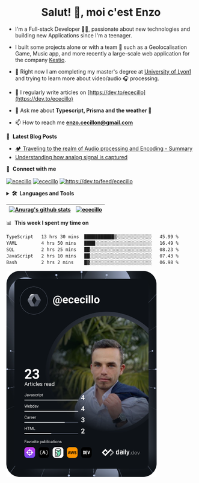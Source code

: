 <h1 align="center">Salut! 👋, moi c'est Enzo</h1>
<!-- <p align="left"> <a href="https://github.com/ryo-ma/github-profile-trophy"><img src="https://github-profile-trophy.vercel.app/?username=ececillo" alt="ececillo" /></a> </p> -->

- I'm a Full-stack Developer 👨‍💻, passionate about new technologies and building new Applications since I'm a teenager.

- I built some projects alone or with a team 🏉 such as a Geolocalisation Game, Music app, and more recently a large-scale web application for the company [Kestio](https://www.kestio.com/).

- 🚀 Right now I am completing my master's degree at [University of Lyon1](https://www.univ-lyon1.fr/) and trying to learn more about video/audio 🎧 processing.

- 📝 I regularly write articles on [https://dev.to/ececillo](https://dev.to/ececillo)
- 💬 Ask me about **Typescript, Prisma and the weather 💭**

- 📫 How to reach me **enzo.cecillon@gmail.com**

📕 &nbsp;**Latest Blog Posts**

<!-- BLOG-POST-LIST:START -->
- [🏕️ Traveling to the realm of Audio processing and Encoding - Summary](https://dev.to/ececillo/traveling-to-the-realm-of-audio-processing-and-encoding-summary-4a33)
- [Understanding how analog signal is captured](https://dev.to/ececillo/understanding-how-analog-signal-is-captured-2edk)
<!-- BLOG-POST-LIST:END -->

🔗 &nbsp;**Connect with me**

<p align="left">
<a href="https://dev.to/ececillo" target="blank"><img align="center" src="https://raw.githubusercontent.com/rahuldkjain/github-profile-readme-generator/master/src/images/icons/Social/devto.svg" alt="ececillo" height="30" width="40" /></a>
<a href="https://linkedin.com/in/ececillo" target="blank"><img align="center" src="https://raw.githubusercontent.com/rahuldkjain/github-profile-readme-generator/master/src/images/icons/Social/linked-in-alt.svg" alt="ececillo" height="30" width="40" /></a>
<a href="/https://dev.to/feed/ececillo" target="blank"><img align="center" src="https://raw.githubusercontent.com/rahuldkjain/github-profile-readme-generator/master/src/images/icons/Social/rss.svg" alt="https://dev.to/feed/ececillo" height="30" width="40" /></a>
</p>

<details>
  <summary><b>🛠️&nbsp;&nbsp;Languages&nbsp;and&nbsp;Tools</b></summary>
  <br/>
  <p align="left"> <a href="https://www.arduino.cc/" target="_blank" rel="noreferrer"> <img src="https://cdn.worldvectorlogo.com/logos/arduino-1.svg" alt="arduino" width="40" height="40"/> </a> <a href="https://www.cprogramming.com/" target="_blank" rel="noreferrer"> <img src="https://raw.githubusercontent.com/devicons/devicon/master/icons/c/c-original.svg" alt="c" width="40" height="40"/> </a> <a href="https://www.docker.com/" target="_blank" rel="noreferrer"> <img src="https://raw.githubusercontent.com/devicons/devicon/master/icons/docker/docker-original-wordmark.svg" alt="docker" width="40" height="40"/> </a> <a href="https://git-scm.com/" target="_blank" rel="noreferrer"> <img src="https://www.vectorlogo.zone/logos/git-scm/git-scm-icon.svg" alt="git" width="40" height="40"/> </a> <a href="https://golang.org" target="_blank" rel="noreferrer"> <img src="https://raw.githubusercontent.com/devicons/devicon/master/icons/go/go-original.svg" alt="go" width="40" height="40"/> </a> <a href="https://graphql.org" target="_blank" rel="noreferrer"> <img src="https://www.vectorlogo.zone/logos/graphql/graphql-icon.svg" alt="graphql" width="40" height="40"/> </a> <a href="hexo.io/" target="_blank" rel="noreferrer"> <img src="https://www.vectorlogo.zone/logos/hexoio/hexoio-icon.svg" alt="hexo" width="40" height="40"/> </a> <a href="https://jestjs.io" target="_blank" rel="noreferrer"> <img src="https://www.vectorlogo.zone/logos/jestjsio/jestjsio-icon.svg" alt="jest" width="40" height="40"/> </a> <a href="https://kafka.apache.org/" target="_blank" rel="noreferrer"> <img src="https://www.vectorlogo.zone/logos/apache_kafka/apache_kafka-icon.svg" alt="kafka" width="40" height="40"/> </a> <a href="https://kubernetes.io" target="_blank" rel="noreferrer"> <img src="https://www.vectorlogo.zone/logos/kubernetes/kubernetes-icon.svg" alt="kubernetes" width="40" height="40"/> </a> <a href="https://www.linux.org/" target="_blank" rel="noreferrer"> <img src="https://raw.githubusercontent.com/devicons/devicon/master/icons/linux/linux-original.svg" alt="linux" width="40" height="40"/> </a> <a href="https://mochajs.org" target="_blank" rel="noreferrer"> <img src="https://www.vectorlogo.zone/logos/mochajs/mochajs-icon.svg" alt="mocha" width="40" height="40"/> </a> <a href="https://www.mongodb.com/" target="_blank" rel="noreferrer"> <img src="https://raw.githubusercontent.com/devicons/devicon/master/icons/mongodb/mongodb-original-wordmark.svg" alt="mongodb" width="40" height="40"/> </a> <a href="https://www.mysql.com/" target="_blank" rel="noreferrer"> <img src="https://raw.githubusercontent.com/devicons/devicon/master/icons/mysql/mysql-original-wordmark.svg" alt="mysql" width="40" height="40"/> </a> <a href="https://www.nginx.com" target="_blank" rel="noreferrer"> <img src="https://raw.githubusercontent.com/devicons/devicon/master/icons/nginx/nginx-original.svg" alt="nginx" width="40" height="40"/> </a> <a href="https://nodejs.org" target="_blank" rel="noreferrer"> <img src="https://raw.githubusercontent.com/devicons/devicon/master/icons/nodejs/nodejs-original-wordmark.svg" alt="nodejs" width="40" height="40"/> </a> <a href="https://www.postgresql.org" target="_blank" rel="noreferrer"> <img src="https://raw.githubusercontent.com/devicons/devicon/master/icons/postgresql/postgresql-original-wordmark.svg" alt="postgresql" width="40" height="40"/> </a> <a href="https://www.python.org" target="_blank" rel="noreferrer"> <img src="https://raw.githubusercontent.com/devicons/devicon/master/icons/python/python-original.svg" alt="python" width="40" height="40"/> </a> <a href="https://reactjs.org/" target="_blank" rel="noreferrer"> <img src="https://raw.githubusercontent.com/devicons/devicon/master/icons/react/react-original-wordmark.svg" alt="react" width="40" height="40"/> </a> <a href="https://redis.io" target="_blank" rel="noreferrer"> <img src="https://raw.githubusercontent.com/devicons/devicon/master/icons/redis/redis-original-wordmark.svg" alt="redis" width="40" height="40"/> </a> <a href="https://tailwindcss.com/" target="_blank" rel="noreferrer"> <img src="https://www.vectorlogo.zone/logos/tailwindcss/tailwindcss-icon.svg" alt="tailwind" width="40" height="40"/> </a> <a href="https://www.typescriptlang.org/" target="_blank" rel="noreferrer"> <img src="https://raw.githubusercontent.com/devicons/devicon/master/icons/typescript/typescript-original.svg" alt="typescript" width="40" height="40"/> </a> </p>
</details>

| <a href="https://github.com/ececillo/github-readme-stats"><img align="center" src="https://github-readme-stats.vercel.app/api?username=ececillo&show_icons=true&include_all_commits=true&theme=buefy&hide_border=true" alt="Anurag's github stats" /></a> | <a href="https://github.com/ececillo/"><img align="center" src="https://github-readme-stats.vercel.app/api/top-langs?username=ececillo&show_icons=true&locale=en&layout=compact" alt="ececillo" /></a> |
| --------------------------------------------------------------------------------------------------------------------------------------------------------------------------------------------------------------------------------------------------------- | ------------------------------------------------------------------------------------------------------------------------------------------------------------------------------------------------------ |

📊 &nbsp;**This week I spent my time on**

<!--START_SECTION:waka-->

```txt
TypeScript   13 hrs 30 mins  ███████████▒░░░░░░░░░░░░░   45.99 %
YAML         4 hrs 50 mins   ████░░░░░░░░░░░░░░░░░░░░░   16.49 %
SQL          2 hrs 25 mins   ██░░░░░░░░░░░░░░░░░░░░░░░   08.23 %
JavaScript   2 hrs 10 mins   ██░░░░░░░░░░░░░░░░░░░░░░░   07.43 %
Bash         2 hrs 2 mins    █▓░░░░░░░░░░░░░░░░░░░░░░░   06.98 %
```

<!--END_SECTION:waka-->

<a href="https://app.daily.dev/ececillo"><img src="https://github.com/ECecillo/ECecillo/blob/main/devcard.svg" width="400" alt="Enzo CECILLON's Dev Card"/></a>
